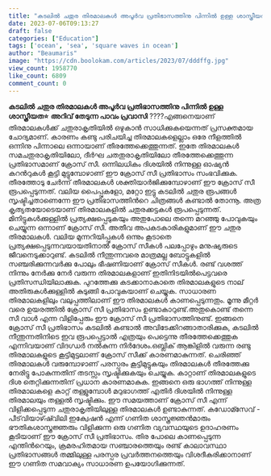 ```yaml
---
title: "കടലിൽ ചതുര തിരമാലകൾ അപൂർവ പ്രതിഭാസത്തിനു പിന്നിൽ ഉള്ള ശാസ്ത്രീയത"
date: 2023-07-06T09:13:27
draft: false
categories: ["Education"]
tags: ['ocean', 'sea', 'square waves in ocean']
author: "Beaumaris"
image: "https://cdn.boolokam.com/articles/2023/07/dddffg.jpg"
view_count: 1958770
like_count: 6809
comment_count: 0
---
```


**കടലിൽ ചതുര തിരമാലകൾ അപൂർവ പ്രതിഭാസത്തിനു പിന്നിൽ ഉള്ള ശാസ്ത്രീയത⭐** **അറിവ് തേടുന്ന പാവം പ്രവാസി** ????എങ്ങനെയാണ് തിരമാലകള്‍ക്ക് ചതുരാകൃതിയില്‍ ഒഴുകാന്‍ സാധിക്കുകയെന്നത് പ്രസക്തമായ ചോദ്യമാണ്. കാരണം കണ്ടു പരിചയിച്ച തിരമാലകളെല്ലാം ഒരേ നീളത്തിൽ ഒന്നിനു പിന്നാലെ ഒന്നായാണ് തീരത്തേക്കെത്തുന്നത്. ഇതേ തിരമാലകള്‍ സമചതുരാകൃതിയിലോ, ദീര്‍ഘ ചതതുരാകൃതിയിലോ തീരത്തേക്കെത്തുന്ന പ്രതിഭാസമാണ് ക്രോസ് സീ. ഒന്നിലധികം ദിശയില്‍ നിന്നുള്ള ഓഷ്യന്‍ കറന്‍റുകള്‍ കൂട്ടി മുട്ടുമ്പോഴാണ് ഈ ക്രോസ് സീ പ്രതിഭാസം സംഭവിക്കുക. തീരത്തോടു ചേര്‍ന്ന് തീരമാലകള്‍ ശക്തിയാര്‍ജിക്കുമ്പോഴാണ് ഈ ക്രോസ് സീ രൂപപ്പെടുന്നത്. വലിയ പൈപ്പുകളോ, മറ്റോ ഇട്ടു കടലില്‍ ചതുര രൂപങ്ങള്‍ സൃഷ്ടിച്ചതാണെന്നേ ഈ പ്രതിഭാസത്തിന്‍റെ ചിത്രങ്ങള്‍ കണ്ടാല്‍ തോന്നൂ. അത്ര കൃത്യതയോടെയാണ് തിരമാലകളില്‍ ചതുരക്കട്ടകള്‍ രൂപപ്പെടുന്നത്. മിനിട്ടുകള്‍ക്കുള്ളില്‍ പ്രത്യക്ഷപ്പെടുകയും അതുപോലെ തന്നെ മറഞ്ഞു പോവുകയും ചെയ്യുന്ന ഒന്നാണ് ക്രോസ് സീ. അതീവ അപകടകാരികളുമാണ് ഈ ചതുര തിരമാലകൾ. [](https://cdn.boolokam.com/articles/2023/07/dddffg.jpg)വലിയ മുന്നറിയിപ്പുകള്‍ ഒന്നും കൂടാതെ പ്രത്യക്ഷപ്പെടുന്നവയായതിനാല്‍ ക്രോസ് സീകള്‍ പലപ്പോഴും മനുഷ്യരുടെ ജീവനെടുക്കാറുണ്ട്. കടലില്‍ നീന്തുന്നവരെ മാത്രമല്ല ബോട്ടുകളില്‍ സഞ്ചരിക്കുന്നവര്‍ക്കു പോലും ഭീഷണിയാണ് ക്രോസ് സീകള്‍. രണ്ട് വശത്ത് നിന്നും നേര്‍ക്കു നേര്‍ വരുന്ന തിരമാലകളാണ് ഇതിനിടയില്‍പെട്ടവരെ പ്രതിസന്ധിയിലാക്കുക. പുറത്തേക്കു കടക്കാനാകാതെ തിരമാലകളുടെ നാല് അതിരുകള്‍ക്കുള്ളില്‍ കുടുങ്ങി പോവുകയാണ് ചെയ്യുക. സാധാരണ തിരമാലകളിലും വലുപ്പത്തിലാണ് ഈ തിരമാലകള്‍ കാണപ്പെടുന്നതും. മൂന്നു മീറ്റര്‍ വരെ ഉയരത്തില്‍ ക്രോസ് സീ പ്രതിഭാസം ഉണ്ടാകാറുണ്ട്.അതുകൊണ്ട് തന്നെ സീ വാള്‍ എന്ന വിളിപ്പേരും ഈ ക്രോസ് സീ പ്രതിഭാസത്തിനുണ്ട്. ഇങ്ങനെ ക്രോസ് സീ പ്രതിഭാസം കടലില്‍ കണ്ടാല്‍ അവിടേക്കിറങ്ങാതാരിക്കുക, കടലില്‍ നീന്തുന്നതിനിടെ ഇവ രൂപപ്പെട്ടാല്‍ എത്രയും പെട്ടെന്നു തീരത്തേക്കെത്തുക എന്നിവയാണ് വിദഗ്ധര്‍ നല്‍കുന്ന നിര്‍ദേശം.ഒബ്ലിക് ആങ്കിളില്‍ വരുന്ന രണ്ടു തിരമാലകളുടെ കൂട്ടിമുട്ടലാണ് ക്രോസ് സീക്ക് കാരണമാകുന്നത്. ചെരിഞ്ഞ് തിരമാലകള്‍ വരുമ്പോഴാണ് പരസ്പരം കൂട്ടിമുട്ടുകയും തിരമാലകള്‍ തീരത്തേക്കു നേരിട്ടു പോകുന്നതിന് തടസ്സം സൃഷ്ടിക്കുകയും ചെയ്യുക. കാറ്റാണ് തിരമാലകളുടെ ദിശ തെറ്റിക്കുന്നതിന് പ്രധാന കാരണമാകുക. ഇങ്ങനെ ഒരു ഭാഗത്ത് നിന്നുള്ള തിരമാലകളെ കാറ്റ് തള്ളുമ്പോള്‍ മറുഭാഗത്ത് എതിര്‍ ദിശയില്‍ നിന്നുള്ള തിരമാലയും തള്ളല്‍ സൃഷ്ടിക്കും. ഈ സമയത്താണ് ക്രോസ് സീ എന്ന് വിളിക്കപ്പെടുന്ന ചതുരാകൃതിയിലുള്ള തിരമാലകള്‍ ഉണ്ടാകുന്നത്. കഡോമ്സേവ് - പീട്‌വിയാഴ്ഷ്‍വിലി ഇക്വേഷന്‍ എന്ന് ഗണിത ശാസ്ത്രജ്ഞന്‍മാരും ഭൗതികശാസ്ത്രജ്ഞരും വിളിക്കുന്ന ഒരു ഗണിത വ്യവസ്ഥയുടെ ഉദാഹരണം കൂടിയാണ് ഈ ക്രോസ് സീ പ്രതിഭാസം. തിര പോലെ കാണപ്പെടുന്ന എന്തിന്‍റെയും, ക്രമരഹിതമായ സഞ്ചാരത്തെയും രണ്ട് കാലാവസ്ഥാ പ്രതിഭാസങ്ങള്‍ തമ്മിലുള്ള പരസ്പര പ്രവര്‍ത്തനത്തെയും വിശദീകരിക്കാനാണ് ഈ ഗണിത സമവാക്യം സാധാരണ ഉപയോഗിക്കുന്നത്. 

